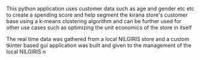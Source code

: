 This python application uses customer data such as age and gender etc etc to create a spending score and help segment the kirana store's customer base using a k-means clustering algorithm and can be further used for other use cases such as optimizing the unit economics of the store in itself




The real time data was gathered from a local NILGIRIS store and a custom tkinter based gui application was built and given to the management of the local NILGIRIS
n
